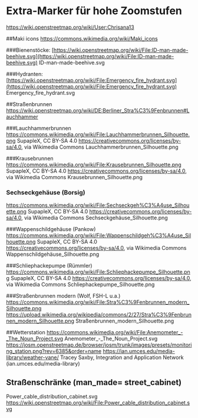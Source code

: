 # Extra-Marker für hohe Zoomstufen
https://wiki.openstreetmap.org/wiki/User:Chrisana13

##Maki icons
https://commons.wikimedia.org/wiki/Maki_icons

###Bienenstöcke:
[https://wiki.openstreetmap.org/wiki/File:ID-man-made-beehive.svg](https://wiki.openstreetmap.org/wiki/File:ID-man-made-beehive.svg)
ID-man-made-beehive.svg

###Hydranten:
[https://wiki.openstreetmap.org/wiki/File:Emergency_fire_hydrant.svg](https://wiki.openstreetmap.org/wiki/File:Emergency_fire_hydrant.svg)
Emergency_fire_hydrant.svg

##Straßenbrunnen
https://wiki.openstreetmap.org/wiki/DE:Berliner_Stra%C3%9Fenbrunnen#Lauchhammer

###Lauchhammerbrunnen
https://commons.wikimedia.org/wiki/File:Lauchhammerbrunnen_Silhouette.png
SupapleX, CC BY-SA 4.0 <https://creativecommons.org/licenses/by-sa/4.0>, via Wikimedia Commons
Lauchhammerbrunnen_Silhouette.png

###Krausebrunnen
https://commons.wikimedia.org/wiki/File:Krausebrunnen_Silhouette.png
SupapleX, CC BY-SA 4.0 <https://creativecommons.org/licenses/by-sa/4.0>, via Wikimedia Commons
Krausebrunnen_Silhouette.png

### Sechseckgehäuse (Borsig)
https://commons.wikimedia.org/wiki/File:Sechseckgeh%C3%A4use_Silhouette.png
SupapleX, CC BY-SA 4.0 <https://creativecommons.org/licenses/by-sa/4.0>, via Wikimedia Commons
Sechseckgehäuse_Silhouette.png

###Wappenschildgehäuse (Pankow)
https://commons.wikimedia.org/wiki/File:Wappenschildgeh%C3%A4use_Silhouette.png
SupapleX, CC BY-SA 4.0 <https://creativecommons.org/licenses/by-sa/4.0>, via Wikimedia Commons
Wappenschildgehäuse_Silhouette.png

###Schliephackepumpe (Rümmler)
https://commons.wikimedia.org/wiki/File:Schliephackepumpe_Silhouette.png
SupapleX, CC BY-SA 4.0 <https://creativecommons.org/licenses/by-sa/4.0>, via Wikimedia Commons
Schliephackepumpe_Silhouette.png

###Straßenbrunnen modern (Wolf, FSH-L u.a.)
https://commons.wikimedia.org/wiki/File:Stra%C3%9Fenbrunnen_modern_Silhouette.png
https://upload.wikimedia.org/wikipedia/commons/2/27/Stra%C3%9Fenbrunnen_modern_Silhouette.png
Straßenbrunnen_modern_Silhouette.png

##Wetterstation
https://commons.wikimedia.org/wiki/File:Anemometer_-_The_Noun_Project.svg
Anemometer_-_The_Noun_Project.svg
https://josm.openstreetmap.de/browser/josm/trunk/images/presets/monitoring_station.png?rev=6385&order=name
https://ian.umces.edu/media-library/weather-vane/
Tracey Saxby, Integration and Application Network (ian.umces.edu/media-library)

## Straßenschränke (man_made= street_cabinet)
Power_cable_distribution_cabinet.svg
https://wiki.openstreetmap.org/wiki/File:Power_cable_distribution_cabinet.svg






